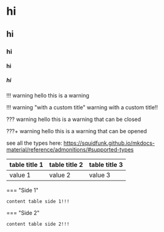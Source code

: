 # hi

## hi

### hi

#### hi

##### hi

!!! warning
    hello this is a warning

!!! warning "with a custom title"
    warning with a custom title!!

??? warning
    hello this is a warning that can be closed

???+ warning
    hello this is a warning that can be opened

see all the types here: https://squidfunk.github.io/mkdocs-material/reference/admonitions/#supported-types

| table title 1 | table title 2 | table title 3 |
| - | - | - |
| value 1 | value 2 | value 3 |

=== "Side 1"

    content table side 1!!!

=== "Side 2"

    content table side 2!!!
